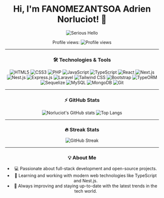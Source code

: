 <div align="center">

# Hi, I'm FANOMEZANTSOA Adrien Norluciot! 👋

<img src="https://media.giphy.com/media/Rpl1sod1vCXK0L2SUN/giphy.gif?cid=ecf05e47wtov4hm63a2pmvwj312f3obgsz41pt5linrtt8ni&ep=v1_gifs_search&rid=giphy.gif&ct=g" alt="Serious Hello" />

Profile views: ![Profile views](https://komarev.com/ghpvc/?username=Norluciot&color=blue)

---

### 🛠 Technologies & Tools

![HTML5](https://img.shields.io/badge/-HTML5-000?&logo=HTML5)
![CSS3](https://img.shields.io/badge/-CSS3-000?&logo=CSS3)
![PHP](https://img.shields.io/badge/-PHP-000?&logo=PHP)
![JavaScript](https://img.shields.io/badge/-JavaScript-000?&logo=JavaScript)
![TypeScript](https://img.shields.io/badge/-TypeScript-000?&logo=TypeScript)
![React](https://img.shields.io/badge/-React-000?&logo=React)
![Next.js](https://img.shields.io/badge/-Next.js-000?&logo=Next.js)
![Nest.js](https://img.shields.io/badge/-Nest.js-000?&logo=NestJS)
![Express.js](https://img.shields.io/badge/-Express.js-000?&logo=Express)
![Laravel](https://img.shields.io/badge/-Laravel-000?&logo=Laravel)
![Tailwind CSS](https://img.shields.io/badge/-Tailwind--CSS-000?&logo=Tailwind-CSS)
![Bootstrap](https://img.shields.io/badge/-Bootstrap-000?&logo=Bootstrap)
![TypeORM](https://img.shields.io/badge/-TypeORM-000?&logo=TypeORM)
![Sequelize](https://img.shields.io/badge/-Sequelize-000?&logo=Sequelize)
![MySQL](https://img.shields.io/badge/-MySQL-000?&logo=MySQL)
![MongoDB](https://img.shields.io/badge/-MongoDB-000?&logo=MongoDB)
![Git](https://img.shields.io/badge/-Git-000?&logo=Git)

---

### ⚡ GitHub Stats

![Norluciot's GitHub stats](https://github-readme-stats.vercel.app/api?username=Norluciot&show_icons=true&theme=radical)
![Top Langs](https://github-readme-stats.vercel.app/api/top-langs/?username=Norluciot&layout=compact&theme=radical)

---

### 🔥 Streak Stats

![GitHub Streak](https://github-readme-streak-stats.herokuapp.com/?user=Norluciot&theme=radical)

---

### 💡 About Me

- 💻 Passionate about full-stack development and open-source projects.
- 🚀 Learning and working with modern web technologies like TypeScript and Nest.js.
- 🌱 Always improving and staying up-to-date with the latest trends in the tech world.

</div>
